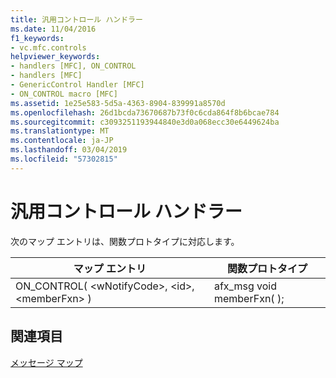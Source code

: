 ```yaml
---
title: 汎用コントロール ハンドラー
ms.date: 11/04/2016
f1_keywords:
- vc.mfc.controls
helpviewer_keywords:
- handlers [MFC], ON_CONTROL
- handlers [MFC]
- GenericControl Handler [MFC]
- ON_CONTROL macro [MFC]
ms.assetid: 1e25e583-5d5a-4363-8904-839991a8570d
ms.openlocfilehash: 26d1bcda73670687b73f0c6cda864f8b6bcae784
ms.sourcegitcommit: c3093251193944840e3d0a068ecc30e6449624ba
ms.translationtype: MT
ms.contentlocale: ja-JP
ms.lasthandoff: 03/04/2019
ms.locfileid: "57302815"
---
```

# <a name="generic-control-handler"></a>汎用コントロール ハンドラー

次のマップ エントリは、関数プロトタイプに対応します。

|マップ エントリ|関数プロトタイプ|
|---------------|------------------------|
|ON_CONTROL( \<wNotifyCode>, \<id>, \<memberFxn> )|afx_msg void memberFxn( );|

## <a name="see-also"></a>関連項目

[メッセージ マップ](../../mfc/reference/message-maps-mfc.md)
